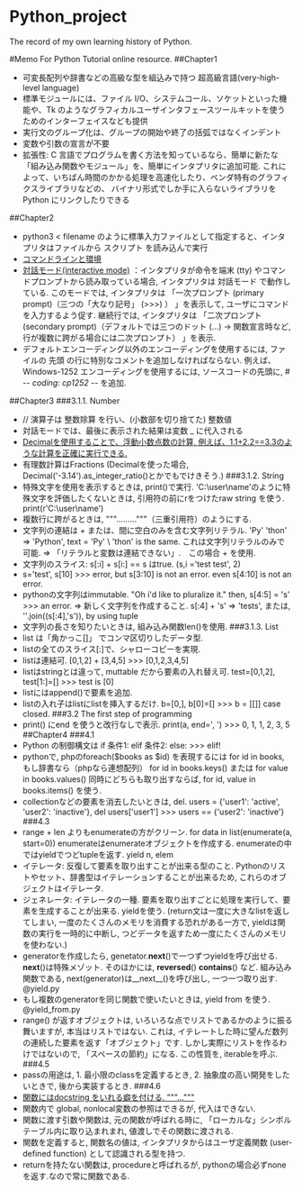 # Python_project
The record of my own learning history of Python.

#Memo
For Python Tutorial online resource.
##Chapter1
- 可変長配列や辞書などの高級な型を組込みで持つ 超高級言語(very-high-level language) 
- 標準モジュールには、ファイル I/O、システムコール、ソケットといった機能や、Tk のようなグラフィカルユーザインタフェースツールキットを使うためのインターフェイスなども提供
- 実行文のグループ化は、グループの開始や終了の括弧ではなくインデント
- 変数や引数の宣言が不要
- 拡張性: C 言語でプログラムを書く方法を知っているなら、簡単に新たな「組み込み関数やモジュール」を、簡単にインタプリタに追加可能. これによって、いちばん時間のかかる処理を高速化したり、ベンダ特有のグラフィクスライブラリなどの、 バイナリ形式でしか手に入らないライブラリを Python にリンクしたりできる

##Chapter2
- python3 < filename のように標準入力ファイルとして指定すると、インタプリタはファイルから スクリプト を読み込んで実行
- [コマンドラインと環境](https://docs.python.org/ja/3/using/cmdline.html#using-on-general)
- [対話モード(interactive mode)](https://docs.python.org/ja/3/tutorial/appendix.html#tut-interac) ：インタプリタが命令を端末 (tty) やコマンドプロンプトから読み取っている場合, インタプリタは 対話モード で動作している. このモードでは, インタプリタは 「一次プロンプト (primary prompt)（三つの「大なり記号」 (>>>) ） 」を表示して, ユーザにコマンドを入力するよう促す. 継続行では, インタプリタは 「二次プロンプト (secondary prompt)（デフォルトでは三つのドット (...) -> 関数宣言時など, 行が複数に跨がる場合には二次プロンプト） 」を表示.
- デフォルトエンコーディング以外のエンコーディングを使用するには, ファイルの 先頭 の行に特別なコメントを追加しなければならない. 例えば、Windows-1252 エンコーディングを使用するには, ソースコードの先頭に, # -*- coding: cp1252 -*- を追加.

##Chapter3
###3.1.1. Number
- // 演算子は 整数除算 を行い、(小数部を切り捨てた) 整数値
- 対話モードでは、最後に表示された結果は変数 _ に代入される
- [Decimalを使用することで、浮動小数点数の計算, 例えば、1.1+2.2==3.3のような計算を正確に実行できる.](https://docs.python.org/ja/3/library/decimal.html#decimal.Decimal)
- 有理数計算はFractions (Decimalを使った場合, Decimal('-3.14').as_integer_ratio()とかでもでけきそう.)
###3.1.2. String
- 特殊文字を使用を表示するときは, print()で実行. 'C:\user\name'のように特殊文字を評価したくないときは, 引用符の前にrをつけたraw string を使う. print(r'C:\user\name')
- 複数行に跨がるときは, """\...\...\..."""（三重引用符）のようにする. 
- 文字列の連結は + または、間に空白のみを含む文字列リテラル. 'Py' 'thon' => 'Python', text = 'Py' \ 'thon' is the same. これは文字列リテラルのみで可能. => 「リテラルと変数は連結できない」.　この場合 + を使用.
- 文字列のスライス: s[:i] + s[i:] == s はtrue. (s,i ='test test', 2)
- s='test', s[10] >>> error, but s[3:10] is not an error. even s[4:10] is not an error.
- pythonの文字列はimmutable. "Oh i'd like to pluralize it." then,  s[4:5] = 's' >>> an error. => 新しく文字列を作成すること. s[:4] + 's' => 'tests', または, ''.join((s[:4],'s')), by using tuple
- 文字列の長さを知りたいときは, 組み込み関数len()を使用.
###3.1.3. List
- list は「角かっこ[]」 でコンマ区切りしたデータ型.
- listの全てのスライス[:]で、シャローコピーを実現.
- listは連結可. [0,1,2] + [3,4,5] >>> [0,1,2,3,4,5] 
- listはstringとは違って, muttable だから要素の入れ替え可. test=[0,1,2], test[1:]=[] >>> test is [0]
- listにはappend()で要素を追加.
- listの入れ子はlistにlistを挿入するだけ. b=[0,], b[0]=[] >>> b = [[]] case closed.
###3.2 The first step of programming
- print() にend を使うと改行なしで表示. print(a, end=', ') >>> 0, 1, 1, 2, 3, 5 
##Chapter4
###4.1
- Python の制御構文は if 条件1: elif 条件2: else: >>> elif!
- pythonで, phpのforeach($books as $id) を表現するには for id in books, もし辞書なら（phpなら連想配列） for id in books.keys() または for value in books.values() 同時にどちらも取り出すならば, for id, value in books.items() を使う.
- collectionなどの要素を消去したいときは, del. users = {'user1': 'active', 'user2': 'inactive'}, del users['user1'] >>> users == {'user2': 'inactive'}
###4.3
- range + len よりもenumerateの方がクリーン. for data in list(enumerate(a, start=0)) enumerateはenumerateオブジェクトを作成する. enumerateの中ではyieldでつどtupleを返す. yield n, elem
- イテレータ: 反復して要素を取り出すことが出来る型のこと. Pythonのリストやセット、辞書型はイテレーションすることが出来るため, これらのオブジェクトはイテレータ.
- ジェネレータ: イテレータの一種. 要素を取り出すごとに処理を実行して、要素を生成することが出来る. yieldを使う. (return文は一度に大きなlistを返してしまい, 一度のたくさんのメモリを消費する恐れがある一方で, yieldは関数の実行を一時的に中断し, つどデータを返すため一度にたくさんのメモリを使わない.)
- generatorを作成したら, genetator.__next__()で一つずつyieldを呼び出せる. __next__()は特殊メゾット. そのほかには, __reversed__() __contains__() など. 組み込み関数である, next(generator)は__next__()を呼び出し, 一つ一つ取り出す. @yield.py
- もし複数のgeneratorを同じ関数で使いたいときは, yield from を使う. @yield_from.py
- range() が返すオブジェクトは, いろいろな点でリストであるかのように振る舞いますが, 本当はリストではない. これは, イテレートした時に望んだ数列の連続した要素を返す「オブジェクト」です. しかし実際にリストを作るわけではないので, 「スペースの節約」になる. この性質を, iterableを呼ぶ.
###4.5 
- passの用途は, 1. 最小限のclassを定義するとき, 2. 抽象度の高い開発をしたいときで, 後から実装するとき.
###4.6
- [関数にはdocstring をいれる癖を付ける. """..."""](https://docs.python.org/ja/3/tutorial/controlflow.html#tut-docstrings)
- 関数内で global, nonlocal変数の参照はできるが, 代入はできない.
- 関数に渡す引数や関数は, 元の関数が呼ばれる時に, 「ローカルな」シンボルテーブル内に取り込まれまれ, 値渡しでその関数に渡される.
- 関数を定義すると, 関数名の値は, インタプリタからはユーザ定義関数 (user-defined function) として認識される型を持つ.
- returnを持たない関数は, procedureと呼ばれるが, pythonの場合必ずnoneを返す.なので常に関数である.